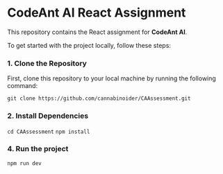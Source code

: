 # CodeAnt AI React Assignment

This repository contains the React assignment for **CodeAnt AI**.

To get started with the project locally, follow these steps:

### 1. Clone the Repository
First, clone this repository to your local machine by running the following command:

```git clone https://github.com/cannabinoider/CAAssessment.git```

### 2. Install Dependencies
 
```cd CAAssessment```
```npm install```

### 4. Run the project
```npm run dev```
